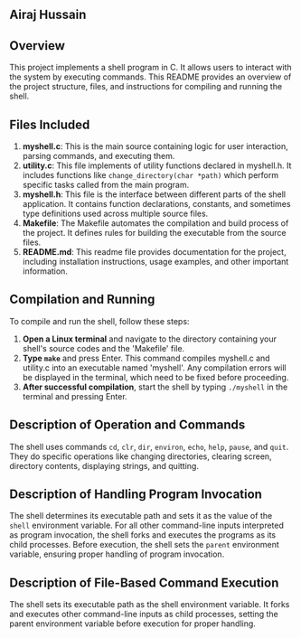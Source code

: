 ## Airaj Hussain
## Overview
This project implements a shell program in C. It allows users to interact with the system by executing commands. This README provides an overview of the project structure, files, and instructions for compiling and running the shell.

## Files Included
1. **myshell.c**: This is the main source containing logic for user interaction, parsing commands, and executing them.
2. **utility.c**: This file implements of utility functions declared in myshell.h. It includes functions like `change_directory(char *path)` which perform specific tasks called from the main program.
3. **myshell.h**: This file is the interface between different parts of the shell application. It contains function declarations, constants, and sometimes type definitions used across multiple source files.
4. **Makefile**: The Makefile automates the compilation and build process of the project. It defines rules for building the executable from the source files.
5. **README.md**: This readme file provides documentation for the project, including installation instructions, usage examples, and other important information.

## Compilation and Running
To compile and run the shell, follow these steps:

1. **Open a Linux terminal** and navigate to the directory containing your shell's source codes and the 'Makefile' file.
2. **Type `make`** and press Enter. This command compiles myshell.c and utility.c into an executable named 'myshell'. Any compilation errors will be displayed in the terminal, which need to be fixed before proceeding.
3. **After successful compilation**, start the shell by typing `./myshell` in the terminal and pressing Enter.

## Description of Operation and Commands 
The shell uses commands `cd`, `clr`, `dir`, `environ`, `echo`, `help`, `pause`, and `quit`. They do specific operations like changing directories, clearing screen, directory contents, displaying strings, and quitting.

## Description of Handling Program Invocation
The shell determines its executable path and sets it as the value of the `shell` environment variable. For all other command-line inputs interpreted as program invocation, the shell forks and executes the programs as its child processes. Before execution, the shell sets the `parent` environment variable, ensuring proper handling of program invocation.

## Description of File-Based Command Execution 

The shell sets its executable path as the shell environment variable. It forks and executes other command-line inputs as child processes, setting the parent environment variable before execution for proper handling.